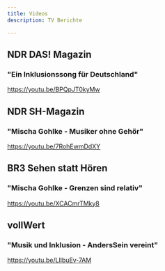 ```yaml
---
title: Videos
description: TV Berichte

---
```

## NDR DAS! Magazin

### "Ein Inklusionssong für Deutschland"

https://youtu.be/BPQpJT0kyMw

## NDR SH-Magazin

### "Mischa Gohlke - Musiker ohne Gehör"

https://youtu.be/7RohEwmDdXY

## BR3 Sehen statt Hören

### "Mischa Gohlke - Grenzen sind relativ"

https://youtu.be/XCACmrTMky8

## vollWert

### "Musik und Inklusion - AndersSein vereint"

https://youtu.be/LlIbuEv-7AM
